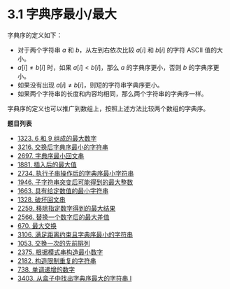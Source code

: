 # 3.1 字典序最小/最大

字典序的定义如下：

- 对于两个字符串 $a$ 和 $b$，从左到右依次比较 $a[i]$ 和 $b[i]$ 的字符 ASCII 值的大小。
- $a[i] \neq b[i]$ 时，如果 $a[i] < b[i]$，那么 $a$ 的字典序更小，否则 $b$ 的字典序更小。
- 如果没有出现 $a[i] \neq b[i]$，则短的字符串字典序更小。
- 如果两个字符串的长度和内容均相同，那么两个字符串的字典序一样。

字典序的定义也可以推广到数组上，按照上述方法比较两个数组的字典序。

**题目列表**

- [1323. 6 和 9 组成的最大数字](https://leetcode.cn/problems/maximum-69-number/description/)
- [3216. 交换后字典序最小的字符串](https://leetcode.cn/problems/lexicographically-smallest-string-after-a-swap/description/)
- [2697. 字典序最小回文串](https://leetcode.cn/problems/lexicographically-smallest-palindrome/description/)
- [1881. 插入后的最大值](https://leetcode.cn/problems/maximum-value-after-insertion/description/)
- [2734. 执行子串操作后的字典序最小字符串](https://leetcode.cn/problems/lexicographically-smallest-string-after-substring-operation/description/)
- [1946. 子字符串突变后可能得到的最大整数](https://leetcode.cn/problems/largest-number-after-mutating-substring/description/)
- [1663. 具有给定数值的最小字符串](https://leetcode.cn/problems/smallest-string-with-a-given-numeric-value/description/)
- [1328. 破坏回文串](https://leetcode.cn/problems/break-a-palindrome/description/)
- [2259. 移除指定数字得到的最大结果](https://leetcode.cn/problems/remove-digit-from-number-to-maximize-result/description/)
- [2566. 替换一个数字后的最大差值](https://leetcode.cn/problems/maximum-difference-by-remapping-a-digit/description/)
- [670. 最大交换](https://leetcode.cn/problems/maximum-swap/description/)
- [3106. 满足距离约束且字典序最小的字符串](https://leetcode.cn/problems/lexicographically-smallest-string-after-operations-with-constraint/description/)
- [1053. 交换一次的先前排列](https://leetcode.cn/problems/previous-permutation-with-one-swap/description/)
- [2375. 根据模式串构造最小数字](https://leetcode.cn/problems/construct-smallest-number-from-di-string/description/)
- [2182. 构造限制重复的字符串](https://leetcode.cn/problems/construct-string-with-repeat-limit/description/)
- [738. 单调递增的数字](https://leetcode.cn/problems/monotone-increasing-digits/description/)
- [3403. 从盒子中找出字典序最大的字符串 I](https://leetcode.cn/problems/find-the-lexicographically-largest-string-from-the-box-i/solutions/3033286/mei-ju-zuo-duan-dian-tan-xin-pythonjavac-y2em/)

